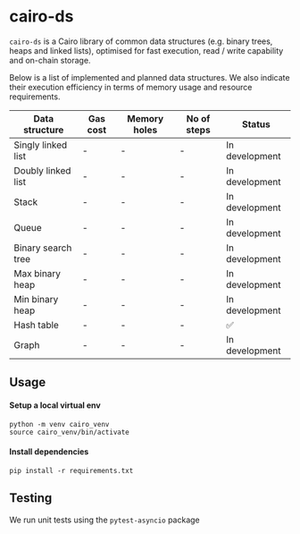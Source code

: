 # cairo-ds

`cairo-ds` is a Cairo library of common data structures (e.g. binary trees, heaps and linked lists), optimised for fast execution, read / write capability and on-chain storage.

Below is a list of implemented and planned data structures. We also indicate their execution efficiency in terms of memory usage and resource requirements.

| Data structure     | Gas cost | Memory holes | No of steps | Status         |
| ------------------ | -------- | ------------ | ----------- | -------------- |
| Singly linked list | - | - | - | In development |
| Doubly linked list | - | - | - | In development |
| Stack | - | - | - | In development |
| Queue | - | - | - | In development |
| Binary search tree | - | - | - | In development |
| Max binary heap | - | - | - | In development |
| Min binary heap | - | - | - | In development |
| Hash table | - | - | - | ✅ |
| Graph | - | - | - | In development |

## Usage

#### Setup a local virtual env

```
python -m venv cairo_venv
source cairo_venv/bin/activate
```

#### Install dependencies
```
pip install -r requirements.txt
```

## Testing

We run unit tests using the `pytest-asyncio` package 
